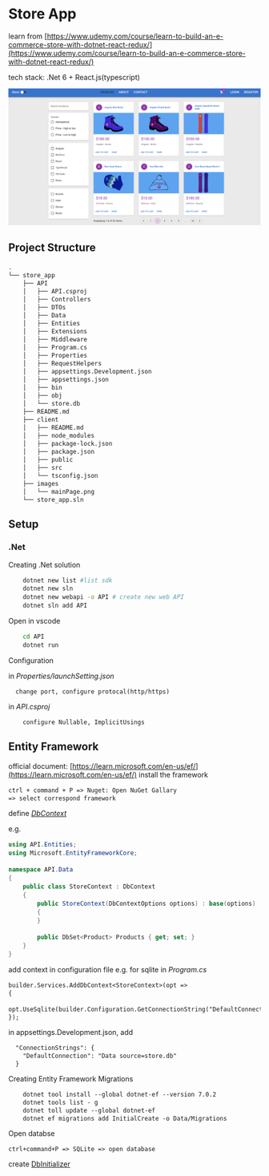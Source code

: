 # Store App
learn from [https://www.udemy.com/course/learn-to-build-an-e-commerce-store-with-dotnet-react-redux/](https://www.udemy.com/course/learn-to-build-an-e-commerce-store-with-dotnet-react-redux/)

tech stack: .Net 6 + React.js(typescript)

![main page](images/mainPage.png)

## Project Structure
```
.
└── store_app
    ├── API
    │   ├── API.csproj
    │   ├── Controllers
    │   ├── DTOs
    │   ├── Data
    │   ├── Entities
    │   ├── Extensions
    │   ├── Middleware
    │   ├── Program.cs
    │   ├── Properties
    │   ├── RequestHelpers
    │   ├── appsettings.Development.json
    │   ├── appsettings.json
    │   ├── bin
    │   ├── obj
    │   └── store.db
    ├── README.md
    ├── client
    │   ├── README.md
    │   ├── node_modules
    │   ├── package-lock.json
    │   ├── package.json
    │   ├── public
    │   ├── src
    │   └── tsconfig.json
    ├── images
    │   └── mainPage.png
    └── store_app.sln
```


## Setup

### .Net

Creating .Net solution
```bash
    dotnet new list #list sdk
    dotnet new sln
    dotnet new webapi -o API # create new web API
    dotnet sln add API
```

Open in vscode
``` bash
    cd API
    dotnet run
```

Configuration

in *Properties/launchSetting.json*
```
  change port, configure protocal(http/https)  
```

in *API.csproj*
```
    configure Nullable, ImplicitUsings
```

## Entity Framework
official document: [https://learn.microsoft.com/en-us/ef/](https://learn.microsoft.com/en-us/ef/)
install the framework
```
ctrl + command + P => Nuget: Open NuGet Gallary 
=> select correspond framework
```
define [*DbContext*](API/Data/)

e.g.
```C#
using API.Entities;
using Microsoft.EntityFrameworkCore;

namespace API.Data
{
    public class StoreContext : DbContext
    {
        public StoreContext(DbContextOptions options) : base(options)
        {
        }

        public DbSet<Product> Products { get; set; }
    }
}
```

add context in configuration file
e.g. for sqlite in *Program.cs*
```
builder.Services.AddDbContext<StoreContext>(opt =>
{
    opt.UseSqlite(builder.Configuration.GetConnectionString("DefaultConnection"));
});
```
in appsettings.Development.json, add
```
  "ConnectionStrings": {
    "DefaultConnection": "Data source=store.db"
  }

```
Creating Entity Framework Migrations
```
    dotnet tool install --global dotnet-ef --version 7.0.2
    dotnet tools list - g
    dotnet toll update --global dotnet-ef
    dotnet ef migrations add InitialCreate -o Data/Migrations
```

Open databse
```
ctrl+command+P => SQLite => open database 
```
create [DbInitializer](API/Data/DbInitializer.cs)